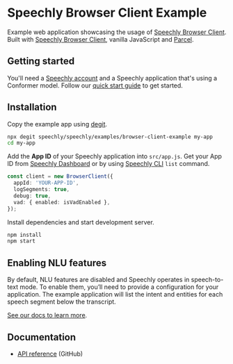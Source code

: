 # Speechly Browser Client Example

Example web application showcasing the usage of [Speechly Browser Client](https://github.com/speechly/speechly/tree/main/libraries/browser-client). Built with [Speechly Browser Client](https://github.com/speechly/speechly/tree/main/libraries/browser-client), vanilla JavaScript and [Parcel](https://parceljs.org/).

## Getting started

You'll need a [Speechly account](https://api.speechly.com/dashboard/) and a Speechly application that's using a Conformer model. Follow our [quick start guide](https://docs.speechly.com/basics/getting-started) to get started.

## Installation

Copy the example app using [degit](https://github.com/Rich-Harris/degit).

```bash
npx degit speechly/speechly/examples/browser-client-example my-app
cd my-app
```

Add the **App ID** of your Speechly application into `src/app.js`. Get your App ID from [Speechly Dashboard](https://api.speechly.com/dashboard/) or by using [Speechly CLI](https://docs.speechly.com/features/cli) `list` command.

```ts
const client = new BrowserClient({
  appId: 'YOUR-APP-ID',
  logSegments: true,
  debug: true,
  vad: { enabled: isVadEnabled },
});
```

Install dependencies and start development server.

```bash
npm install
npm start
```

## Enabling NLU features

By default, NLU features are disabled and Speechly operates in speech-to-text mode. To enable them, you’ll need to provide a configuration for your application. The example application will list the intent and entities for each speech segment below the transcript.

[See our docs to learn more](https://docs.speechly.com/features/intents-entities).

## Documentation

- [API reference](https://github.com/speechly/speechly/blob/main/libraries/browser-client/docs/classes/client.BrowserClient.md) (GitHub)
